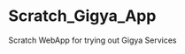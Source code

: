 Scratch_Gigya_App
=================

Scratch WebApp for trying out Gigya Services

<script src="https://gist.github.com/dstrockis/c645e79e45355f393dbe.js"></script>
